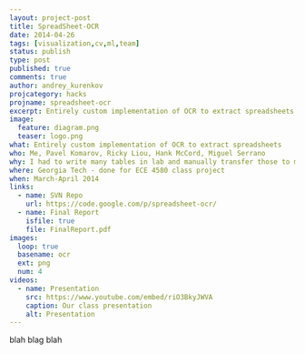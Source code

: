 ```yaml
---
layout: project-post
title: SpreadSheet-OCR
date: 2014-04-26 
tags: [visualization,cv,ml,team]
status: publish
type: post
published: true
comments: true
author: andrey_kurenkov
projcategory: hacks
projname: spreadsheet-ocr
excerpt: Entirely custom implementation of OCR to extract spreadsheets
image:
  feature: diagram.png
  teaser: logo.png
what: Entirely custom implementation of OCR to extract spreadsheets
who: Me, Pavel Komarov, Ricky Liou, Hank McCord, Miguel Serrano
why: I had to write many tables in lab and manually transfer those to my computer, which struck me as silly
where: Georgia Tech - done for ECE 4580 class project
when: March-April 2014 
links:
  - name: SVN Repo
    url: https://code.google.com/p/spreadsheet-ocr/
  - name: Final Report
    isfile: true
    file: FinalReport.pdf
images:
  loop: true
  basename: ocr
  ext: png
  num: 4
videos:
  - name: Presentation
    src: https://www.youtube.com/embed/riO3BkyJWVA
    caption: Our class presentation
    alt: Presentation
---
```

blah blag blah
